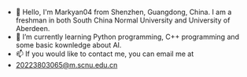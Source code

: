 - 👋 Hello, I'm Markyan04 from Shenzhen, Guangdong, China. I am a freshman in both South China Normal University and University of Aberdeen.
- 🌱 I’m currently learning Python programming, C++ programming and some basic kownledge about AI.
- 📫 If you would like to contact me, you can email me at
-    20223803065@m.scnu.edu.cn



<!---
Markyan04/Markyan04 is a ✨ special ✨ repository because its `README.md` (this file) appears on your GitHub profile.
You can click the Preview link to take a look at your changes.
--->
